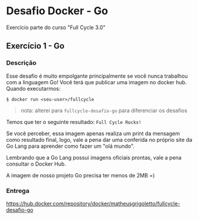 # Desafio Docker - Go

Exercício parte do curso "Full Cycle 3.0"

## Exercício 1 - Go

### Descrição

Esse desafio é muito empolgante principalmente se você nunca trabalhou com a linguagem Go!
Você terá que publicar uma imagem no docker hub. Quando executarmos:

`$ docker run <seu-user>/fullcycle`

> nota: alterei para `fullcycle-desafio-go` para diferenciar os desafios

Temos que ter o seguinte resultado: `Full Cycle Rocks!`

Se você perceber, essa imagem apenas realiza um print da mensagem como resultado final, logo, vale a pena dar uma conferida no próprio site da Go Lang para aprender como fazer um "olá mundo".

Lembrando que a Go Lang possui imagens oficiais prontas, vale a pena consultar o Docker Hub.

A imagem de nosso projeto Go precisa ter menos de 2MB =)

### Entrega

<https://hub.docker.com/repository/docker/matheusgrigoletto/fullcycle-desafio-go>
